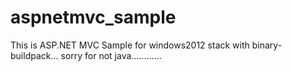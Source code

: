 # aspnetmvc_sample
This is ASP.NET MVC Sample for windows2012 stack with binary-buildpack...
sorry for not java............
